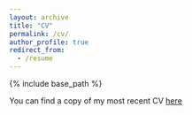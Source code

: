 ```yaml
---
layout: archive
title: "CV"
permalink: /cv/
author_profile: true
redirect_from:
  - /resume
---
```


{% include base_path %}

You can find a copy of my most recent CV [here](http://cdinkel.github.io/files/Christopher_Dinkel_CV_2-27-19.pdf)
